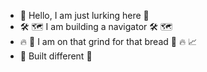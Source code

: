 - 👀 Hello, I am just lurking here 👀
- 🛠️ 🗺️ I am building a navigator 🛠️ 🗺️
- 🔥 💸 I am on that grind for that bread 🍞 🔥 📈
- 💪 Built different 🤖
